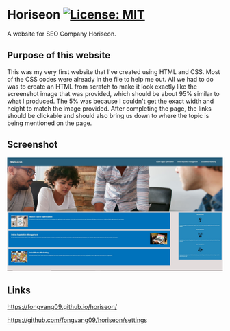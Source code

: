 # Horiseon [![License: MIT](https://img.shields.io/badge/License-MIT-yellow.svg)](https://opensource.org/licenses/MIT)

A website for SEO Company Horiseon.

## Purpose of this website

This was my very first website that I've created using HTML and CSS. Most of the CSS codes were already in the file to help me out. All we had to do was to create an HTML from scratch to make it look exactly like the screenshot image that was provided, which should be about 95% similar to what I produced. The 5% was because I couldn't get the exact width and height to match the image provided. After completing the page, the links should be clickable and should also bring us down to where the topic is being mentioned on the page.

## Screenshot

![horiseon screenshot](assets/images/horiseonSS.JPG)

## Links

https://fongvang09.github.io/horiseon/

https://github.com/fongvang09/horiseon/settings
